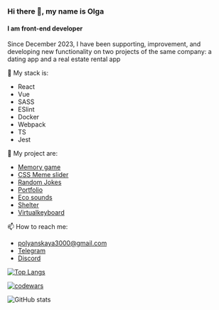 ### Hi there 👋, my name is Olga
#### I am front-end developer

Since December 2023, I have been supporting, improvement, and developing new functionality on two projects of the same company: a dating app and a real estate rental app

:tada: My stack is: 
- React
- Vue
- SASS
- ESlint
- Docker
- Webpack
- TS
- Jest
  
:tada: My project are:
  - <a href="https://rolling-scopes-school.github.io/olyapolya-JSFEPRESCHOOL/memory-game/" target="_blank">Memory game</a>
  - <a href="https://olyapolya.github.io/cssMemSlider/cssMemSlider/" target="_blank">CSS Meme slider</a>
  - <a href="https://rolling-scopes-school.github.io/olyapolya-JSFEPRESCHOOL/random-jokes/" target="_blank">Random Jokes</a>
  - <a href="https://rolling-scopes-school.github.io/olyapolya-JSFEPRESCHOOL/portfolio/" target="_blank">Portfolio</a>
  - <a href="https://rolling-scopes-school.github.io/olyapolya-JSFEPRESCHOOL/js30-eco-sounds/" target="_blank">Eco sounds</a>
  - <a href="https://rolling-scopes-school.github.io/olyapolya-JSFE2022Q1/shelter/pages/main/" target="_blank">Shelter</a>
  - <a href="https://olyapolya.github.io/Virtual-Keyboard/virtual-keyboard/dist/" target="_blank">Virtualkeyboard</a>

📫 How to reach me: 
  - <a href="mailto:polyanskaya3000@gmail.com" target="_blank">polyanskaya3000@gmail.com</a>
  - <a href="https://t.me/o_polyanskaya" target="_blank">Telegram</a>
  - <a href="https://discordapp.com/users/919941750548738059/" target="_blank">Discord</a>


[![Top Langs](https://github-readme-stats.vercel.app/api/top-langs/?username=OlyaPolya)](https://github.com/OlyaPolya/github-readme-stats)

[![codewars](https://www.codewars.com/users/OlyaPolya-rss/badges/large)](https://www.codewars.com/users/OlyaPolya-rss)

![GitHub stats](https://github-readme-stats.vercel.app/api?username=OlyaPolya&show_icons=true)  

